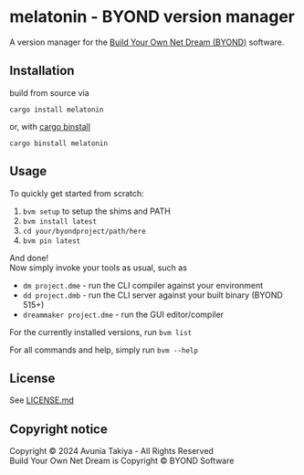 # melatonin - BYOND version manager

A version manager for the [Build Your Own Net Dream (BYOND)](https://www.byond.com/) software.

## Installation

build from source via

```
cargo install melatonin
```

or, with [cargo binstall](https://github.com/cargo-bins/cargo-binstall)

```
cargo binstall melatonin
```

## Usage

To quickly get started from scratch:

1. `bvm setup` to setup the shims and PATH
2. `bvm install latest`
3. `cd your/byondproject/path/here`
4. `bvm pin latest`

And done!  
Now simply invoke your tools as usual, such as

-   `dm project.dme` - run the CLI compiler against your environment
-   `dd project.dmb` - run the CLI server against your built binary (BYOND 515+)
-   `dreammaker project.dme` - run the GUI editor/compiler

For the currently installed versions, run `bvm list`

For all commands and help, simply run `bvm --help`

## License

See [LICENSE.md](./LICENSE.md)

## Copyright notice

Copyright ©️ 2024 Avunia Takiya - All Rights Reserved  
Build Your Own Net Dream is Copyright ©️ BYOND Software
